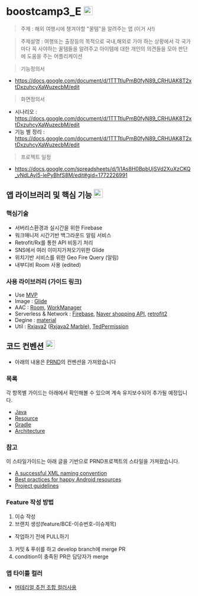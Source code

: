 # boostcamp3_E <img src="https://image.flaticon.com/icons/svg/458/458842.svg" width="24" height="24">

> 주제 : 해외 여행시에 챙겨야할 "꿀템"을 알려주는 앱 (이거 사!)

> 주제설명 : 여행또는 출장등의 목적으로 국내,해외로 가야 하는 상황에서 각 국가마다 꼭 사야하는 꿀템들을 알려주고 아이템에 대한 개인의 의견들을 모아 판단에 도움을 주는 어플리케이션

> 기능정의서
- https://docs.google.com/document/d/1TTTtluPmB0fyN89_CRHUAK8T2xtDxzuhcyXaWuzecbM/edit

> 화면정의서
- 시나리오 : https://docs.google.com/document/d/1TTTtluPmB0fyN89_CRHUAK8T2xtDxzuhcyXaWuzecbM/edit
- 기능 별 정리 : https://docs.google.com/document/d/1TTTtluPmB0fyN89_CRHUAK8T2xtDxzuhcyXaWuzecbM/edit

> 프로젝트 일정
- https://docs.google.com/spreadsheets/d/1j1As8H0BpbUjSVd2XuXzCKQ_vNdLAyI5-lePyBhfS8M/edit#gid=1772226991

## 앱 라이브러리 및 핵심 기능 <img src="https://image.flaticon.com/icons/svg/225/225932.svg" width="24">
### 핵심기술

- 서버리스환경과 실시간을 위한 Firebase
- 워크매니저 시간기반 백그라운드 알림 서비스
- Retrofit/Rx를 통한 API 비동기 처리
- SNS에서 여러 이미지가져오기위한  Glide
- 위치기반 서비스를 위한 Geo Fire Query (알림)
- 내부디비 Room 사용 (edited) 

### 사용 라이브러리 (가이드 링크) 
- Use [MVP](https://github.com/googlesamples/android-architecture)
- Image : [Glide](https://github.com/bumptech/glide)
- AAC : [Room](https://developer.android.com/reference/androidx/room/package-summary), [WorkManager](https://developer.android.com/topic/libraries/architecture/workmanager/basics)
- Serverless & Network : [Firebase](https://firebase.google.com/docs/android/setup), [Naver shopping API](https://developers.naver.com/docs/search/shopping/), [retrofit2](https://github.com/square/retrofit)
- Degine : [material](https://material.io/develop/android/)
- Util : [Rxjava2](https://github.com/ReactiveX/RxJava) ([Rxjava2 Marble](http://reactivex.io/documentation/operators.html)), [TedPermission](https://github.com/ParkSangGwon/TedPermission)

## 코드 컨벤션 <img src="https://d29fhpw069ctt2.cloudfront.net/icon/image/74149/preview.svg" width="24" height="24">

- 아래의 내용은 [PRND](https://github.com/PRNDcompany/android-style-guide)의 컨벤션을 가져왔습니다

### 목록
각 항목별 가이드는 아래에서 확인해볼 수 있으며 계속 유지보수되어 추가될 예정입니다.
- [Java](Java.md)
- [Resource](Resource.md)
- [Gradle](Gradle.md)
- [Architecture](Architecture.md)

### 참고
이 스타일가이드는 아래 글을 기반으로 PRND프로젝트의 스타일을 가져왔습니다.
- [A successful XML naming convention](https://jeroenmols.com/blog/2016/03/07/resourcenaming/)
- [Best practices for happy Android resources](https://blog.shazam.com/best-practices-for-happy-android-resources-9445c1b521d6)
- [Project guidelines](https://github.com/ribot/android-guidelines/blob/master/project_and_code_guidelines.md)


### Feature 작성 방법 
1. 이슈 작성
2. 브랜치 생성(feature/BCE-이슈번호-이슈제목)
- 작업하기 전에 PULL하기
3. 커밋 & 푸쉬를 하고 develop branch에 merge PR
4. condition이 충족된 PR은 담당자가 merge

### 앱 타이틀 컬러
- [머테리얼 추천 조합 컬러사용](https://material.io/tools/color/#!/?view.left=0&view.right=0&primary.color=0000c6&primary.text.color=ffffff&secondary.color=1b00d4)
